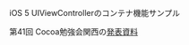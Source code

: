iOS 5 UIViewControllerのコンテナ機能サンプル

第41回 Cocoa勉強会関西の[発表資料](http://www.slideshare.net/yuichi_fujishige/ui-view-controllercontainment)
